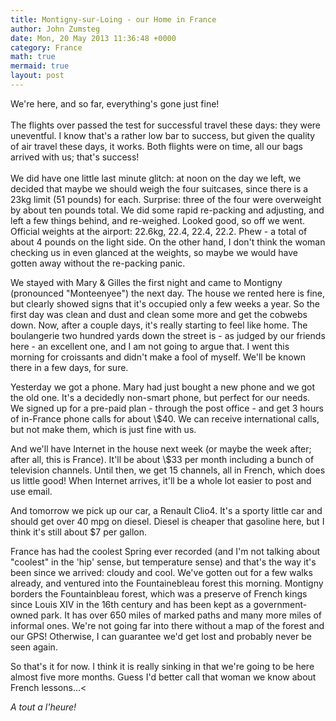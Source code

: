 ```yaml
---
title: Montigny-sur-Loing - our Home in France
author: John Zumsteg
date: Mon, 20 May 2013 11:36:48 +0000
category: France
math: true
mermaid: true
layout: post
---
```

We're here, and so far, everything's gone just fine!<br /><br />The flights over passed the test for successful travel these days: they were uneventful. I know that's a rather low bar to success, but given the quality of air travel these days, it works. Both flights were on time, all our bags arrived with us; that's success!<br /><br />We did have one little last minute glitch: at noon on the day we left, we decided that maybe we should weigh the four suitcases, since there is a 23kg limit (51 pounds) for each. Surprise: three of the four were overweight by about ten pounds total. We did some rapid re-packing and adjusting, and left a few things behind, and re-weighed. Looked good, so off we went. Official weights at the airport: 22.6kg, 22.4, 22.4, 22.2. Phew - a total of about 4 pounds on the light side. On the other hand, I don't think the woman checking us in even glanced at the weights, so maybe we would have gotten away without the re-packing panic.

We stayed with Mary &amp; Gilles the first night and came to Montigny (pronounced "Monteenyee") the next day. The house we rented here is fine, but clearly showed signs that it's occupied only a few weeks a year. So the first day was clean and dust and clean some more and get the cobwebs down. Now, after a couple days, it's really starting to feel like home. The boulangerie two hundred yards down the street is - as judged by our friends here - an excellent one, and I am not going to argue that. I went this morning for croissants and didn't make a fool of myself. We'll be known there in a few days, for sure.

Yesterday we got a phone. Mary had just bought a new phone and we got the old one. It's a decidedly non-smart phone, but perfect for our needs. We signed up for a pre-paid plan - through the post office - and get 3 hours of in-France phone calls for about \\$40. We can receive international calls, but not make them, which is just fine with us.

And we'll have Internet in the house next week (or maybe the week after; after all, this is France). It'll be about \\$33 per month including a bunch of television channels. Until then, we get 15 channels, all in French, which does us little good! When Internet arrives, it'll be a whole lot easier to post and use email.

And tomorrow we pick up our car, a Renault Clio4. It's a sporty little car and should get over 40 mpg on diesel. Diesel is cheaper that gasoline here, but I think it's still about \$7 per gallon.

France has had the coolest Spring ever recorded (and I'm not talking about "coolest" in the 'hip' sense, but temperature sense) and that's the way it's been since we arrived: cloudy and cool. We've gotten out for a few walks already, and ventured into the Fountainebleau forest this morning. Montigny borders the Fountainbleau forest, which was a preserve of French kings since Louis XIV in the 16th century and has been kept as a government-owned park. It has over 650 miles of marked paths and many more miles of informal ones. We're not going far into there without a map of the forest and our GPS! Otherwise, I can guarantee we'd get lost and probably never be seen again.

So that's it for now. I think it is really sinking in that we're going to be here almost five more months. Guess I'd better call that woman we know about French lessons...<

*A tout a l'heure!*

